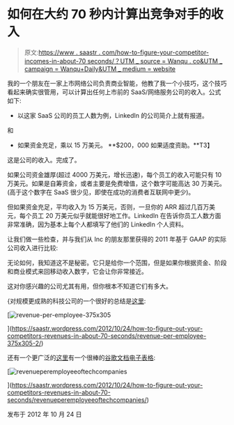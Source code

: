 # 如何在大约 70 秒内计算出竞争对手的收入

> 原文:[https://www . saastr . com/how-to-figure-your-competitor-incomes-in-about-70 seconds/？UTM _ source = Wanqu . co&UTM _ campaign = Wanqu+Daily&UTM _ medium = website](https://www.saastr.com/how-to-figure-out-your-competitors-revenues-in-about-70-seconds/?utm_source=wanqu.co&utm_campaign=Wanqu+Daily&utm_medium=website)



我的一个朋友在一家上市网络公司负责商业智能，他教了我一个小技巧，这个技巧看起来确实很管用，可以计算出任何上市前的 SaaS/网络服务公司的收入。公式如下:

*   以这家 SaaS 公司的员工人数为例，LinkedIn 的公司简介上就有报道。

和

*   如果资金充足，乘以 15 万美元。 **$200，000 如果适度资助。**T3】

这是公司的收入。完成了。

如果公司资金雄厚(超过 4000 万美元，增长迅速)，每个员工的收入可能只有 10 万美元。如果是自筹资金，或者主要是免费增值，这个数字可能高达 30 万美元。(高于这个数字在 SaaS 很少见，即使在成功的消费者互联网中更少)。

但如果资金充足，平均收入为 15 万美元，否则，一旦你的 ARR 超过几百万美元，每个员工 20 万美元似乎就能很好地工作。LinkedIn 在告诉你员工人数方面非常准确，因为基本上每个人都填写了他们的 LinkedIn 个人资料。

让我们做一些检查，并与我们从 Inc 的朋友那里获得的 2011 年基于 GAAP 的实际公司收入进行比较:

无论如何，我知道这不是秘密。它只是给你一个范围，但是如果你根据资金、阶段和商业模式来回移动收入数字，它会让你非常接近。

这对你感兴趣的公司尤其有用，但你根本不知道它们有多大。

{对规模更成熟的科技公司的一个很好的总结是[这里](https://iphonehelp.in/2012/02/08/apple-generates-highest-revenue-per-employee/):

[![](../Images/7d5799d8d3a0a7aa4124e7bf5366a177.png "revenue-per-employee-375x305")

<noscript><img loading="lazy" class="aligncenter size-full wp-image-1094" title="revenue-per-employee-375x305" src="../Images/7d5799d8d3a0a7aa4124e7bf5366a177.png" alt="" data-original-src="https://www.saastr.com/wp-content/uploads/2012/10/revenue-per-employee-375x3051.png"/></noscript>](https://saastr.wordpress.com/2012/10/24/how-to-figure-out-your-competitors-revenues-in-about-70-seconds/revenue-per-employee-375x305-2/) 

还有一个更广泛的[这里](https://www.pluggd.in/revenue-per-employee-key-stats-from-technology-companies-297/)有一个很棒的[谷歌文档电子表格](https://docs.google.com/spreadsheet/ccc?key=0AqI3DInWs2nKdDdMcXlLVFZXQlJNdV82ODFTdVpObVE&hl=en#gid=0):

[![](../Images/405165b6934814c61593596f6ae2e49a.png "revenueperemployeeoftechcompanies")

<noscript><img loading="lazy" class="aligncenter size-full wp-image-1090" title="revenueperemployeeoftechcompanies" src="../Images/405165b6934814c61593596f6ae2e49a.png" alt="" data-original-src="https://www.saastr.com/wp-content/uploads/2012/10/revenueperemployeeoftechcompanies.jpeg"/></noscript>](https://saastr.wordpress.com/2012/10/24/how-to-figure-out-your-competitors-revenues-in-about-70-seconds/revenueperemployeeoftechcompanies/) 

发布于 2012 年 10 月 24 日


